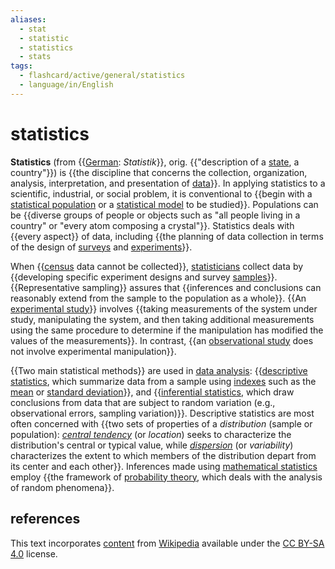 ```yaml
---
aliases:
  - stat
  - statistic
  - statistics
  - stats
tags:
  - flashcard/active/general/statistics
  - language/in/English
---
```


# statistics

__Statistics__ (from {{[German](german%20language.md): _Statistik_}}, orig. {{"description of a [state](state%20(polity).md), a country"}}) is {{the discipline that concerns the collection, organization, analysis, interpretation, and presentation of [data](data.md)}}. In applying statistics to a scientific, industrial, or social problem, it is conventional to {{begin with a [statistical population](statistical%20population.md) or a [statistical model](statistical%20model.md) to be studied}}. Populations can be {{diverse groups of people or objects such as "all people living in a country" or "every atom composing a crystal"}}. Statistics deals with {{every aspect}} of data, including {{the planning of data collection in terms of the design of [surveys](survey%20methodology.md) and [experiments](design%20of%20experiments.md)}}. <!--SR:!2025-07-14,244,330!2025-07-11,241,330!2025-05-07,182,310!2024-11-29,68,310!2025-04-26,177,310!2024-11-26,65,310!2024-12-03,72,310-->

When {{[census](census.md) data cannot be collected}}, [statisticians](statistician.md) collect data by {{developing specific experiment designs and survey [samples](sampling%20(statistics).md)}}. {{Representative sampling}} assures that {{inferences and conclusions can reasonably extend from the sample to the population as a whole}}. {{An [experimental study](experiment.md)}} involves {{taking measurements of the system under study, manipulating the system, and then taking additional measurements using the same procedure to determine if the manipulation has modified the values of the measurements}}. In contrast, {{an [observational study](observational%20study.md) does not involve experimental manipulation}}. <!--SR:!2024-11-14,56,310!2025-07-06,237,330!2024-11-28,67,310!2025-03-23,138,290!2025-06-15,220,330!2025-01-08,83,270!2024-11-16,59,310-->

{{Two main statistical methods}} are used in [data analysis](data%20analysis.md): {{[descriptive statistics](descriptive%20statistics.md), which summarize data from a sample using [indexes](index%20(statistics).md) such as the [mean](mean.md) or [standard deviation](standard%20deviation.md)}}, and {{[inferential statistics](statistical%20inference.md), which draw conclusions from data that are subject to random variation (e.g., observational errors, sampling variation)}}. Descriptive statistics are most often concerned with {{two sets of properties of a _distribution_ (sample or population): _[central tendency](central%20tendency.md)_ (or _location_) seeks to characterize the distribution's central or typical value, while _[dispersion](statistical%20dispersion.md)_ (or _variability_) characterizes the extent to which members of the distribution depart from its center and each other}}. Inferences made using [mathematical statistics](mathematical%20statistics.md) employ {{the framework of [probability theory](probability%20theory.md), which deals with the analysis of random phenomena}}. <!--SR:!2025-02-09,117,290!2024-11-27,66,310!2025-02-09,117,290!2025-01-23,95,270!2025-06-10,216,330-->

## references

This text incorporates [content](https://en.wikipedia.org/wiki/statistics) from [Wikipedia](Wikipedia.md) available under the [CC BY-SA 4.0](https://creativecommons.org/licenses/by-sa/4.0/) license.
